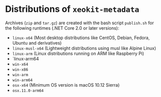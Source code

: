 # Distributions of `xeokit-metadata`

Archives (`zip` and `tar.gz`) are created with the bash script `publish.sh`
for the following runtimes (.NET Core 2.0 or later versions):

* `linux-x64` (Most desktop distributions like CentOS, Debian, Fedora,
Ubuntu and derivatives)
* `linux-musl-x64` (Lightweight distributions using musl like Alpine Linux)
* `linux-arm` (Linux distributions running on ARM like Raspberry Pi)
* `linux-arm64
* `win-x64`
* `win-x86`
* `win-arm`
* `win-arm64`
* `osx-x64` (Minimum OS version is macOS 10.12 Sierra)
* `osx.11.0-arm64`
